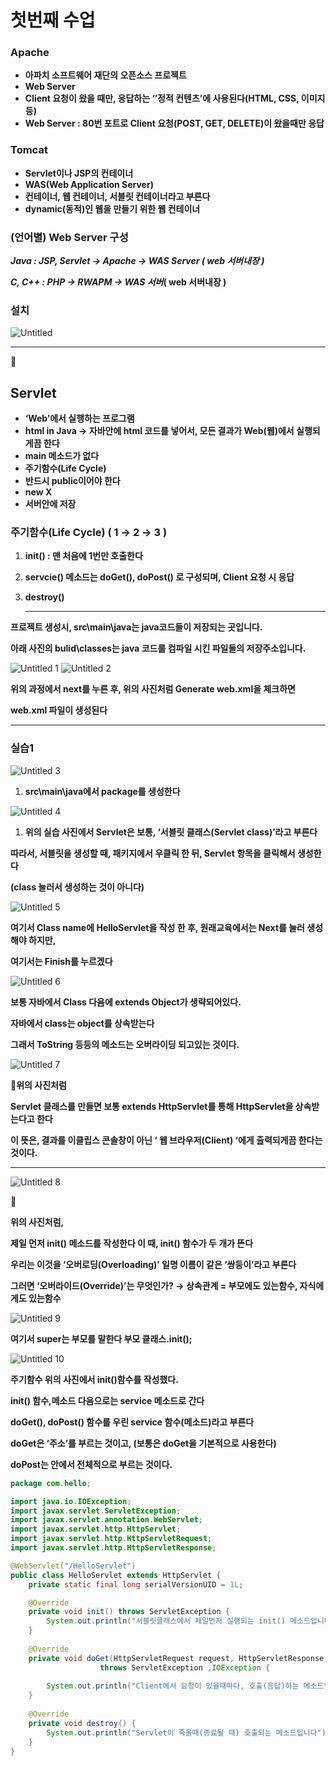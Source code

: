 # 첫번째 수업

### Apache

- **아파치 소프트웨어 재단의 오픈소스 프로젝트**
- **Web Server**
- **Client 요청이 왔을 때만, 응답하는 ‘’정적 컨텐츠’에 사용된다(HTML, CSS, 이미지 등)**
- **Web Server : 80번 포트로 Client 요청(POST, GET, DELETE)이 왔을때만 응답**

### **Tomcat**

- **Servlet이나 JSP의 컨테이너**
- **WAS(Web Application Server)**
- **컨테이너, 웹 컨테이너, 서블릿 컨테이너라고 부른다**
- **dynamic(동적)인 웹을 만들기 위한 웹 컨테이너**

### (언어별) Web Server 구성

***Java : JSP, Servlet → Apache → WAS Server ( web 서버내장 )***

***C, C++ : PHP → RWAPM → WAS 서버*( web 서버내장 )**

### 설치

![Untitled](https://user-images.githubusercontent.com/80089860/158306766-acb61674-3ddd-42d6-90a9-88280a1a59c1.png)

---

📌

## Servlet

- **‘Web’에서 실행하는 프로그램**
- **html in Java → 자바안에 html 코드를 넣어서, 모든 결과가 Web(웹)에서 실행되게끔 한다**
- **main 메소드가 없다**
- **주기함수(Life Cycle)**
- **반드시 public이어야 한다**
- **new X**
- **서버안에 저장**

### 주기함수(Life Cycle) ( 1 → 2 → 3 )

1. **init() : 맨 처음에 1번만 호출한다** 
2. **servcie() 메소드는 doGet(), doPost() 로 구성되며, Client 요청 시 응답**
3. **destroy()**
    
    ---
    

**프로젝트 생성시, src\main\java는 java코드들이 저장되는 곳입니다.**

**아래 사진의 bulid\classes는 java 코드를 컴파일 시킨 파일들의 저장주소입니다.**

![Untitled 1](https://user-images.githubusercontent.com/80089860/158306787-95d0f720-9b13-472c-a52a-1c24209301c1.png)
![Untitled 2](https://user-images.githubusercontent.com/80089860/158306805-5bf00da5-0d74-44e5-8e4c-f7cc04f74a24.png)

**위의 과정에서 next를 누른 후, 위의 사진처럼 Generate web.xml을 체크하면**

**web.xml 파일이 생성된다**

---

### 실습1

![Untitled 3](https://user-images.githubusercontent.com/80089860/158306813-65ce4850-a0be-4913-9140-c3dd82305b21.png)

1. **src\main\java에서 package를 생성한다**

![Untitled 4](https://user-images.githubusercontent.com/80089860/158306830-2b851d15-b2fd-4236-9bad-719fc8c0aafe.png)

1. **위의 실습 사진에서 Servlet은 보통, ‘서블릿 클래스(Servlet class)’라고 부른다**

**따라서, 서블릿을 생성할 때, 패키지에서 우클릭 한 뒤, Servlet 항목을 클릭해서 생성한다**

**(class 눌러서 생성하는 것이 아니다)**

![Untitled 5](https://user-images.githubusercontent.com/80089860/158306857-92af8ea6-14b8-47c8-a50c-7237b14348e0.png)

**여기서 Class name에 HelloServlet을 작성 한 후, 원래교육에서는 Next를 눌러 생성해야 하지만,**

**여기서는 Finish를 누르겠다**

![Untitled 6](https://user-images.githubusercontent.com/80089860/158306878-588ee5b6-cb31-49e3-8244-6ae650fdf271.png)

**보통 자바에서 Class 다음에 extends Object가 생략되어있다.**

**자바에서 class는 object를 상속받는다**

**그래서 ToString 등등의 메소드는 오버라이딩 되고있는 것이다.**

![Untitled 7](https://user-images.githubusercontent.com/80089860/158306889-d086b677-a990-4d4a-aa73-7286e7043686.png)

📌**위의 사진처럼**

**Servlet 클래스를 만들면 보통 extends HttpServlet를 통해 HttpServlet을 상속받는다고 한다**

**이 뜻은, 결과를 이클립스 콘솔창이 아닌 ‘ 웹 브라우저(Client) ‘에게 출력되게끔 한다는 것이다.**

---

![Untitled 8](https://user-images.githubusercontent.com/80089860/158306918-95597675-1c02-490d-bd3f-5a4fe4d0f246.png)

📌

**위의 사진처럼,**

**제일 먼저  init() 메소드를 작성한다 이 때, init() 함수가 두 개가 뜬다**

**우리는 이것을 ‘오버로딩(Overloading)’ 일명 이름이 같은 ‘쌍둥이’라고 부른다**

**그러면 ‘오버라이드(Override)’는 무엇인가? → 상속관계 = 부모에도 있는함수, 자식에게도 있는함수**

![Untitled 9](https://user-images.githubusercontent.com/80089860/158306930-b325c4fe-5c8b-4623-920f-cdfb1d7e87d9.png)

**여기서 super는 부모를 말한다 부모 클래스.init();**

![Untitled 10](https://user-images.githubusercontent.com/80089860/158306947-32b98187-8cc8-4483-b0da-ce706c4bde2c.png)

**주기함수 위의 사진에서 init()함수를 작성했다.**

**init() 함수,메소드 다음으로는 service 메소드로 간다**

**doGet(), doPost() 함수를 우린 service 함수(메소드)라고 부른다**

**doGet은 ‘주소’를 부르는 것이고, (보통은 doGet을 기본적으로 사용한다)**

**doPost는 안에서 전체적으로 부르는 것이다.**

```java
package com.hello;

import java.io.IOException;
import javax.servlet.ServletException;
import javax.servlet.annotation.WebServlet;
import javax.servlet.http.HttpServlet;
import javax.servlet.http.HttpServletRequest;
import javax.servlet.http.HttpServletResponse;

@WebServlet("/HelloServlet")
public class HelloServlet extends HttpServlet {
	private static final long serialVersionUID = 1L;

	@Override
	private void init() throws ServletException {
		System.out.println("서블릿클래스에서 제일먼저 실행되는 init() 메소드입니다");
	}
	
	@Override
	private void doGet(HttpServletRequest request, HttpServletResponse response) 
					throws ServletException ,IOException {
		
		System.out.println("Client에서 요청이 있을때마다, 호출(응답)하는 메소드입니다");
	}
	
	@Override
	private void destroy() {
		System.out.println("Servlet이 죽을때(종료될 때) 호출되는 메소드입니다");
	}
}
```
